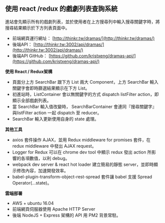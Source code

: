 ## 使用 react /redux 的戲劇列表查詢系統
進站會先顯示所有的戲劇列表，並於使用者在上方搜尋列中輸入搜尋關鍵字時，將搜尋結果顯示於下方列表頁面中。  
- 前端網頁運行網址： [http://thinkr.tw/dramas/](http://thinkr.tw/dramas/)  
- 後端API： [http://thinkr.tw:3002/api/dramas/](http://thinkr.tw:3002/api/dramas/)  
- 後端API GitHub： [https://github.com/kristxeng/dramas-api/](https://github.com/kristxeng/dramas-api/)  

**使用 React / Redux架構**  
- 頁面分上方 SearchBar 跟下方 List 兩大 Component，上方 SearchBar 輸入關鍵字會即時篩選結果顯示在下方 List。  
- 初進站時，ListContainer 會以無關鍵字的方式 dispatch listFilter action，即顯示全部戲劇列表。  
- 當 SearchBar 輸入值改變時， SearchBarContainer 會連同『搜尋關鍵字』與listFilter action 一起 dispatch 至 reducer。  
- SearchBar 輸入更新使用自身的 state 處理。  
  
**其他工具**  
- axios 套件操作 AJAX，並用 Redux middleware for promises 套件，在 redux middleware 中發出 AJAX request。  
- Logger for Redux 可以在 chrome dev tool 中顯示 redux 發出 action 所影響的各項數值，以利 debug。  
- webpack dev server & react hot loader 建立簡易的靜態 server，並即時顯示修改內容，加速開發效率。  
- babel-plugin-transform-object-rest-spread 套件讓 babel 支援 Spread Operator(...state)。  

**雲端部署**  
- AWS + ubuntu 16.04
- 前端網頁伺服器使用 Apache HTTP Server 
- 後端 NodeJS + Express 架構的 API 用 PM2 背景常駐。
